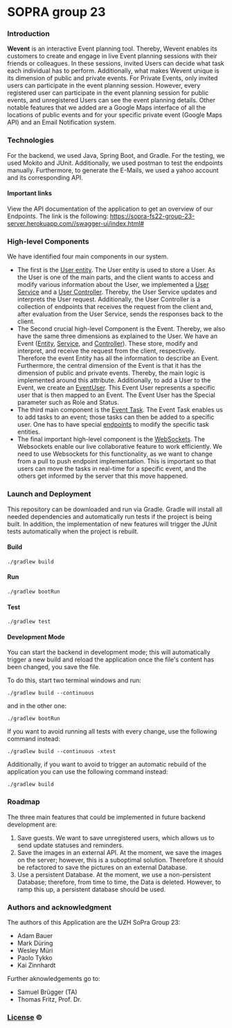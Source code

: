 # SOPRA group 23

### Introduction
**Wevent** is an interactive Event planning tool. Thereby, Wevent enables its customers to create and engage in live Event planning sessions with their friends or colleagues. In these sessions, invited Users can decide what task each individual has to perform. Additionally, what makes Wevent unique is its dimension of public and private events. For Private Events, only invited users can participate in the event planning session. However, every registered user can participate in the event planning session for public events, and unregistered Users can see the event planning details. Other notable features that we added are a Google Maps interface of all the locations of public events and for your specific private event (Google Maps API) and an Email Notification system.

### Technologies
For the backend, we used Java, Spring Boot, and Gradle. For the testing, we used Mokito and JUnit. Additionally, we used postman to test the endpoints manually. Furthermore, to generate the E-Mails, we used a yahoo account and its corresponding API.

#### Important links
View the API documentation of the application to get an overview of our Endpoints. The link is the following: https://sopra-fs22-group-23-server.herokuapp.com//swagger-ui/index.html#

### High-level Components
We have identified four main components in our system. 
- The first is the [User entity](https://github.com/sopra-fs22-group-23/server/tree/master/src/main/java/ch/uzh/ifi/sopra22/entity/User.java). The User entity is used to store a User. As the User is one of the main parts, and the client wants to access and modify various information about the User, we implemented a [User Service](https://github.com/sopra-fs22-group-23/server/blob/master/src/main/java/ch/uzh/ifi/sopra22/service/UserService.java) and a [User Controller](https://github.com/sopra-fs22-group-23/server/blob/master/src/main/java/ch/uzh/ifi/sopra22/controller/UserController.java). Thereby, the User Service updates and interprets the User request. Additionally, the User Controller is a collection of endpoints that receives the request from the client and, after evaluation from the User Service, sends the responses back to the client.
- The Second crucial high-level Component is the Event. Thereby, we also have the same three dimensions as explained to the User. We have an Event ([Entity](https://github.com/sopra-fs22-group-23/server/blob/master/src/main/java/ch/uzh/ifi/sopra22/entity/Event.java), [Service](https://github.com/sopra-fs22-group-23/server/blob/master/src/main/java/ch/uzh/ifi/sopra22/service/EventService.java), and [Controller](https://github.com/sopra-fs22-group-23/server/blob/master/src/main/java/ch/uzh/ifi/sopra22/controller/EventController.java)). These store, modify and interpret, and receive the request from the client, respectively. Therefore the event Entity has all the information to describe an Event. Furthermore, the central dimension of the Event is that it has the dimension of public and private events. Thereby, the main logic is implemented around this attribute. Additionally, to add a User to the Event, we create an [EventUser](https://github.com/sopra-fs22-group-23/server/blob/master/src/main/java/ch/uzh/ifi/sopra22/entity/EventUser.java). This Event User represents a specific user that is then mapped to an Event. The Event User has the Special parameter such as Role and Status. 
- The third main component is the [Event Task](https://github.com/sopra-fs22-group-23/server/blob/master/src/main/java/ch/uzh/ifi/sopra22/entity/EventTask.java). The Event Task enables us to add tasks to an event; those tasks can then be added to a specific user. One has to have special [endpoints](https://github.com/sopra-fs22-group-23/server/blob/master/src/main/java/ch/uzh/ifi/sopra22/controller/EventTaskController.java) to modify the specific task entities.
- The final important high-level component is the [WebSockets](https://github.com/sopra-fs22-group-23/server/tree/master/src/main/java/ch/uzh/ifi/sopra22/websockets). The Websockets enable our live collaborative feature to work efficiently. We need to use Websockets for this functionality, as we want to change from a pull to push endpoint implementation. This is important so that users can move the tasks in real-time for a specific event, and the others get informed by the server that this move happened.

### Launch and Deployment

This repository can be downloaded and run via Gradle. Gradle will install all needed dependencies and automatically run tests if the project is being built. In addition, the implementation of new features will trigger the JUnit tests automatically when the project is rebuilt.

#### Build
```
./gradlew build
```
#### Run
```
./gradlew bootRun
```
#### Test
```
./gradlew test
```
#### Development Mode
You can start the backend in development mode; this will automatically trigger a new build and reload the application
once the file's content has been changed, you save the file.

To do this, start two terminal windows and run:

`./gradlew build --continuous`

and in the other one:

`./gradlew bootRun`

If you want to avoid running all tests with every change, use the following command instead:

`./gradlew build --continuous -xtest`

Additionally, if you want to avoid to trigger an automatic rebuild of the application you can use the following command instead:

`./gradlew build`

### Roadmap
The three main features that could be implemented in future backend development are:
1. Save guests. We want to save unregistered users, which allows us to send update statuses and reminders.
2. Save the images in an external API. At the moment, we save the images on the server; however, this is a suboptimal solution. Therefore it should be refactored to save the pictures on an external Database.
3. Use a persistent Database. At the moment, we use a non-persistent Database; therefore, from time to time, the Data is deleted. However, to ramp this up, a persistent database should be used.

### Authors and acknowledgment
The authors of this Application are the UZH SoPra Group 23:
- Adam Bauer
- Mark Düring
- Wesley Müri
- Paolo Tykko
- Kai Zinnhardt

Further aknowledgements go to:
- Samuel Brügger (TA)
- Thomas Fritz, Prof. Dr.

### [License](https://github.com/sopra-fs22-group-23/server/blob/master/LICENSE) &copy;
